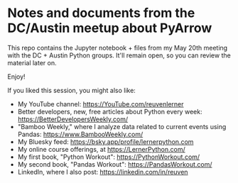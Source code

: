 # Notes and documents from the DC/Austin meetup about PyArrow

This repo contains the Jupyter notebook + files from my May 20th meeting with the DC + Austin Python groups.  It'll remain open, so you can review the material later on.

Enjoy!

If you liked this session, you might also like:

- My YouTube channel: https://YouTube.com/reuvenlerner
- Better developers, new, free articles about Python every week: https://BetterDevelopersWeekly.com/
- "Bamboo Weekly," where I analyze data related to current events using Pandas: https://www.BambooWeekly.com/
- My Bluesky feed: https://bsky.app/profile/lernerpython.com
- My online course offerings, at https://LernerPython.com/
- My first book, "Python Workout": https://PythonWorkout.com/
- My second book, "Pandas Workout": https://PandasWorkout.com/
- LinkedIn, where I also post: https://linkedin.com/in/reuven

